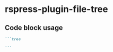 # rspress-plugin-file-tree

## Code block usage

````markdown
```tree

```
````

<!-- ## Component Usage

```markdown
<Tree>
  <TreeFile></TreeFile>
  <TreeDir>
    <TreeFile></TreeFile>
    <TreeDir>
      <TreeFile></TreeFile>
    </TreeDir>
  </TreeDir>
</Tree>
``` -->